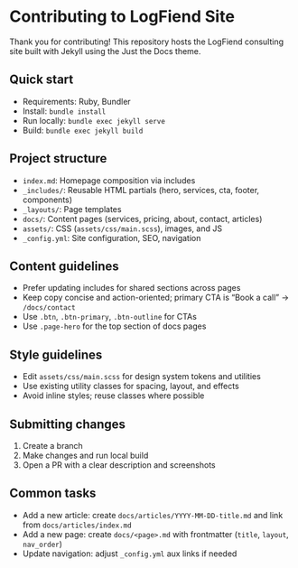 # Contributing to LogFiend Site

Thank you for contributing! This repository hosts the LogFiend consulting site built with Jekyll using the Just the Docs theme.

## Quick start

- Requirements: Ruby, Bundler
- Install: `bundle install`
- Run locally: `bundle exec jekyll serve`
- Build: `bundle exec jekyll build`

## Project structure

- `index.md`: Homepage composition via includes
- `_includes/`: Reusable HTML partials (hero, services, cta, footer, components)
- `_layouts/`: Page templates
- `docs/`: Content pages (services, pricing, about, contact, articles)
- `assets/`: CSS (`assets/css/main.scss`), images, and JS
- `_config.yml`: Site configuration, SEO, navigation

## Content guidelines

- Prefer updating includes for shared sections across pages
- Keep copy concise and action-oriented; primary CTA is “Book a call” → `/docs/contact`
- Use `.btn`, `.btn-primary`, `.btn-outline` for CTAs
- Use `.page-hero` for the top section of docs pages

## Style guidelines

- Edit `assets/css/main.scss` for design system tokens and utilities
- Use existing utility classes for spacing, layout, and effects
- Avoid inline styles; reuse classes where possible

## Submitting changes

1. Create a branch
2. Make changes and run local build
3. Open a PR with a clear description and screenshots

## Common tasks

- Add a new article: create `docs/articles/YYYY-MM-DD-title.md` and link from `docs/articles/index.md`
- Add a new page: create `docs/<page>.md` with frontmatter (`title`, `layout`, `nav_order`)
- Update navigation: adjust `_config.yml` aux links if needed 